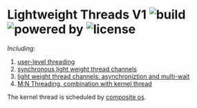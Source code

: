# Lightweight Threads V1 ![build](https://img.shields.io/badge/build-passing-brightgreen.svg) ![powered by](https://img.shields.io/badge/powered%20by-team%20ninja-ff69b4.svg) ![license](https://img.shields.io/badge/license-MIT-blue.svg)

*Including:*
1. [user-level threading](https://github.com/fengvyi/lwt-v1-team-ninja/blob/master/csci_6411_lwt.pdf)
2. [synchronous light weight thread channels](https://github.com/fengvyi/lwt-v1-team-ninja/blob/master/csci_6411_lwt_schan.pdf)
3. [light weight thread channels: asynchroniztion and multi-wait](https://github.com/fengvyi/lwt-v1-team-ninja/blob/master/csci_6411_lwt_async_grp.pdf)
4. [M:N Threading, combination with kernel thread](https://github.com/fengvyi/lwt-v1-team-ninja/blob/master/csci_6411_lwt_kthds.pdf)

The kernel thread is scheduled by [composite os](https://github.com/gparmer/composite).
